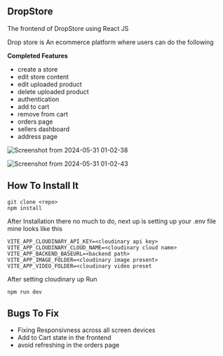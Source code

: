 ## DropStore

The frontend of DropStore using React JS

Drop store is An ecommerce platform where users can do the following

**Completed Features**

- create a store
- edit store content
- edit uploaded product
- delete uploaded product
- authentication
- add to cart
- remove from cart
- orders page
- sellers dashboard
- address page

![Screenshot from 2024-05-31 01-02-38](https://github.com/Kariaki58/DropStoreFrontend/assets/113528028/68128a01-8bae-470c-8c8c-ca13b2853f01)

![Screenshot from 2024-05-31 01-02-43](https://github.com/Kariaki58/DropStoreFrontend/assets/113528028/a592d77e-e395-4598-912d-2272fc072269)

## How To Install It

```
git clone <repo>
npm install
```

After Installation there no much to do, next up is setting up your .env file
mine looks like this

```
VITE_APP_CLOUDINARY_API_KEY=<cloudinary api key>
VITE_APP_CLOUDINARY_CLOUD_NAME=<cloudinary cloud name>
VITE_APP_BACKEND_BASEURL=<backend path>
VITE_APP_IMAGE_FOLDER=<cloudinary image present>
VITE_APP_VIDEO_FOLDER=<cloudinary video preset
```

After setting cloudinary up Run

```
npm run dev
```

## Bugs To Fix

- Fixing Responsivness across all screen devices
- Add to Cart state in the frontend
- avoid refreshing in the orders page
